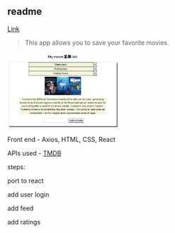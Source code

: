 ## readme

[Link](https://adnjoo.github.io/movie-app-frontend/)

> This app allows you to save your favorite movies.

<a href='https://adnjoo.github.io/movie-app-frontend/'>
<img src='./v0.0.0.2.png' width='250'>
</a>

Front end - Axios, HTML, CSS, React

APIs used - [TMDB](https://www.themoviedb.org/)




steps:

port to react

add user login

add feed

add ratings